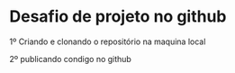# Desafio de projeto no github

1º Criando e clonando o repositório na maquina local

2º publicando condigo no github